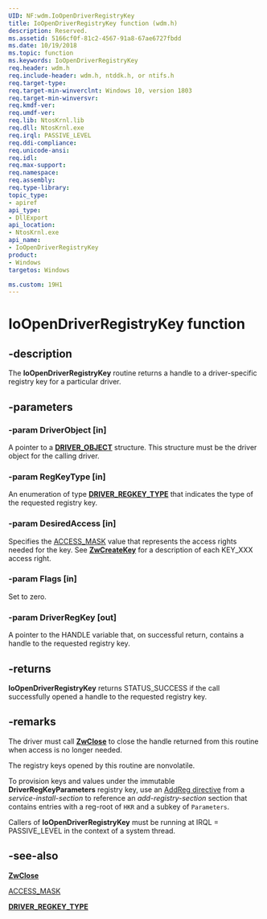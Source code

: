 ```yaml
---
UID: NF:wdm.IoOpenDriverRegistryKey
title: IoOpenDriverRegistryKey function (wdm.h)
description: Reserved.
ms.assetid: 5166cf0f-81c2-4567-91a8-67ae6727fbdd
ms.date: 10/19/2018
ms.topic: function
ms.keywords: IoOpenDriverRegistryKey
req.header: wdm.h
req.include-header: wdm.h, ntddk.h, or ntifs.h
req.target-type:
req.target-min-winverclnt: Windows 10, version 1803
req.target-min-winversvr:
req.kmdf-ver:
req.umdf-ver:
req.lib: NtosKrnl.lib
req.dll: NtosKrnl.exe
req.irql: PASSIVE_LEVEL
req.ddi-compliance:
req.unicode-ansi:
req.idl:
req.max-support:
req.namespace:
req.assembly:
req.type-library: 
topic_type: 
- apiref
api_type: 
- DllExport
api_location:
- NtosKrnl.exe
api_name: 
- IoOpenDriverRegistryKey
product:
- Windows
targetos: Windows

ms.custom: 19H1
---
```


# IoOpenDriverRegistryKey function


## -description

The **IoOpenDriverRegistryKey** routine returns a handle to a driver-specific registry key for a particular driver.

## -parameters

### -param DriverObject [in]
A pointer to a [**DRIVER_OBJECT**](ns-wdm-_driver_object.md) structure. This structure must be the driver object for the calling driver.

### -param RegKeyType [in]
An enumeration of type [**DRIVER_REGKEY_TYPE**](ne-wdm-driver_regkey_type.md) that indicates the type of the requested registry key.

### -param DesiredAccess [in]
Specifies the [ACCESS_MASK](https://docs.microsoft.com/windows-hardware/drivers/kernel/access-mask) value that represents the access rights needed for the key. See [**ZwCreateKey**](nf-wdm-zwcreatekey.md) for a description of each KEY_XXX access right.

### -param Flags [in]
Set to zero.

### -param DriverRegKey [out]
A pointer to the HANDLE variable that, on successful return, contains a handle to the requested registry key.

## -returns
**IoOpenDriverRegistryKey** returns STATUS_SUCCESS if the call successfully opened a handle to the requested registry key.

## -remarks

The driver must call [**ZwClose**](nf-wdm-zwclose.md) to close the handle returned from this routine when access is no longer needed.

The registry keys opened by this routine are nonvolatile.

To provision keys and values under the immutable **DriverRegKeyParameters** registry key, use an [AddReg directive](https://docs.microsoft.com/windows-hardware/drivers/install/inf-addreg-directive) from a *service-install-section* to reference an *add-registry-section* section that contains entries with a reg-root of `HKR` and a subkey of `Parameters`.

Callers of **IoOpenDriverRegistryKey** must be running at IRQL = PASSIVE_LEVEL in the context of a system thread.


## -see-also

[**ZwClose**](nf-wdm-zwclose.md)	

[ACCESS_MASK](https://docs.microsoft.com/windows-hardware/drivers/kernel/access-mask)

[**DRIVER_REGKEY_TYPE**](ne-wdm-driver_regkey_type.md)
